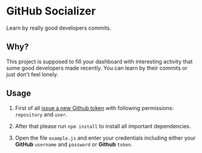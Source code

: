 # GitHub Socializer
Learn by really good developers commits.

## Why?
This project is supposed to fill your dashboard with interesting activity that some good developers made recently.
You can learn by their commits or just don't feel lonely.

## Usage
1. First of all [issue a new Github token][issue-token] with following permissions: `repository` and `user`.

2. After that please run `npm install` to install all important dependencies.

3. Open the file `example.js` and enter your credentials
including either your **GitHub** `username` and `password` or **Github** `token`.

[issue-token]: https://docs.github.com/en/github/authenticating-to-github/creating-a-personal-access-token
